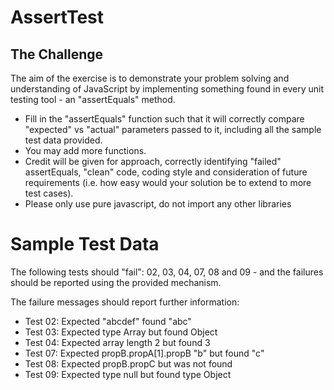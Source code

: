 # AssertTest
## The Challenge
The aim of the exercise is to demonstrate your problem solving and understanding of JavaScript by implementing something found in every unit testing tool - an "assertEquals" method.

- Fill in the "assertEquals" function such that it will correctly compare "expected" vs "actual" parameters passed to it, including all the sample test data provided.
- You may add more functions.
- Credit will be given for approach, correctly identifying "failed" assertEquals, "clean" code, coding style and consideration of future requirements (i.e. how easy would your solution be to extend to more test cases).
- Please only use pure javascript, do not import any other libraries

# Sample Test Data
The following tests should "fail": 02, 03, 04, 07, 08 and 09 - and the failures should be reported using the provided mechanism.

The failure messages should report further information:

- Test 02: Expected "abcdef" found "abc"
- Test 03: Expected type Array but found Object
- Test 04: Expected array length 2 but found 3
- Test 07: Expected propB.propA[1].propB "b" but found "c"
- Test 08: Expected propB.propC but was not found
- Test 09: Expected type null but found type Object
